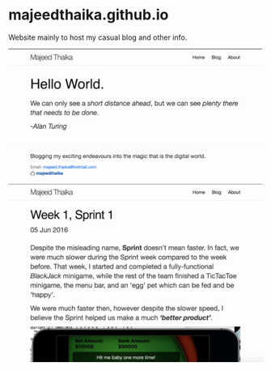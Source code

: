 # majeedthaika.github.io

Website mainly to host my casual blog and other info.

![alt tag](https://raw.githubusercontent.com/majeedthaika/majeedthaika.github.io/master/img/screenshotHome.png)
![alt tag](https://raw.githubusercontent.com/majeedthaika/majeedthaika.github.io/master/img/screenshotBlog.png)
